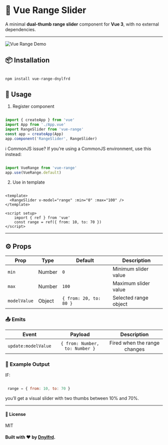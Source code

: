 # 🔵 Vue Range Slider

A minimal **dual-thumb range slider** component for **Vue 3**, with no external dependencies.

---

![Vue Range Demo](https://github.com/daniyelford/vue-range/blob/main/2.PNG)


## 📦 Installation

```bash

npm install vue-range-dnylfrd

```

## 🚀 Usage

1. Register component

```js

import { createApp } from 'vue'
import App from './App.vue'
import RangeSlider from 'vue-range'
const app = createApp(App)
app.component('RangeSlider', RangeSlider)

```

ℹ️ CommonJS issue?
If you're using a CommonJS environment, use this instead:

```js

import VueRange from 'vue-range'
app.use(VueRange.default)

```
2. Use in template

```vue

<template>
  <RangeSlider v-model="range" :min="0" :max="100" />
</template>

<script setup>
    import { ref } from 'vue'
    const range = ref({ from: 10, to: 70 })
</script>

```

---

## ⚙️ Props

| Prop         | Type   | Default                | Description              |
|--------------|--------|------------------------|--------------------------|
| `min`        | Number | `0`                    | Minimum slider value     |
| `max`        | Number | `100`                  | Maximum slider value     |
| `modelValue` | Object | `{ from: 20, to: 80 }` | Selected range object    |


### 📤 Emits

| Event              | Payload                     | Description                   |
|:-------------------:|:---------------------------:|:------------------------------:|
| `update:modelValue` | `{ from: Number, to: Number }` | Fired when the range changes   |

### 🧪 Example Output

IF:
```js

 range = { from: 10, to: 70 }

```

you’ll get a visual slider with two thumbs between 10% and 70%.

---

#### 🧾 License

MIT


#### Built with ❤️ by [Dnylfrd](mailto:29danialfrd69@gmail.com).
